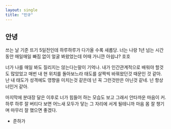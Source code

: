 ```yaml
---
layout: single
title: "민규"
---
```


## 안녕  

쓰는 날 기준 뜨기 5일전인데 하루하루가 다가올 수록 새롭당.  너는 나랑 1년 넘는 시간동안 매일매일 빠짐 없이 얼굴 봐왔었는데 어때 가니깐 아쉽냐? 호호  

너가 나를 매일 봐도 질리지는 않는다는말이 기억나. 내가 인간관계적으로 배워야 할것도 많았었고 매번 내 현 위치를 돌아보느라 태도를 살짝씩 바꿔왔던것 때문인 것 같아. 난 내 태도가 성격에도 영향을 미치는것 같은데 넌 꼭 그런것만은 아닌것 같네. 넌 항상 너인거 같아.


마지막에 분대장 달은 이후로 너가 힘들어 하는 모습도 보고 그래서 안타까운 마음이 커. 하루 하루 잘 버티다 보면 어느새 모두가 닿는 그 자리에 서게 될테니까 마음 몸 잘 챙기며 마무리 잘 했으면 좋겠다.



 - 준하가
